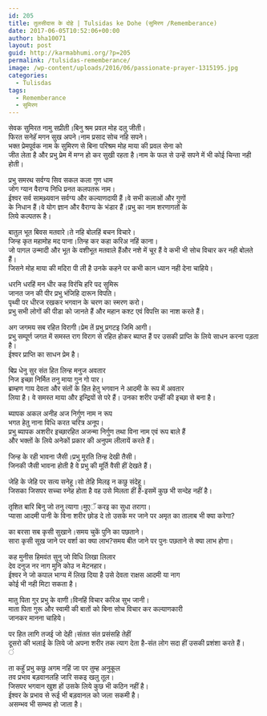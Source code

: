 ```yaml
---
id: 205
title: तुलसीदास के दोहे | Tulsidas ke Dohe (सुमिरण /Rememberance)
date: 2017-06-05T10:52:06+00:00
author: bha10071
layout: post
guid: http://karmabhumi.org/?p=205
permalink: /tulsidas-rememberance/
image: /wp-content/uploads/2016/06/passionate-prayer-1315195.jpg
categories:
  - Tulisdas
tags:
  - Rememberance
  - सुमिरण
---
```

<div class="doha">
  <div class="hindi original">
    सेवक सुमिरत नामु सप्रीती।बिनु श्रम प्रवल मोह दलु जीती।<br /> फिरत सनेहॅ मगन सुख अपने।नाम प्रसाद सोच नहि सपने।
  </div>
  
  <div class="hindi">
    भक्त प्रेमपूर्वक नाम के सुमिरण से बिना परिश्रम मोह माया की प्रवल सेना को<br /> जीत लेता है और प्रभु प्रेम में मग्न हो कर सुखी रहता है।नाम के फल से उन्हें सपने में भी कोई चिन्ता नही होती।</p>
  </div>
</div>

<div class="doha">
  <div class="hindi original">
    प्रभु समरथ सर्वग्य सिव सकल कला गुण धाम<br /> जोग ग्यान वैराग्य निधि प्रनत कलपतरू नाम।
  </div>
  
  <div class="hindi">
    ईश्वर सर्व सामथ्र्यवान सर्वग्य और कल्याणदायी हैं।वे सभी कलाओं और गुणों<br /> के निधान हैं।वे योग ज्ञान और वैराग्य के भंडार हैं।प्रभु का नाम शरणागतों के<br /> लिये कल्पतरू है।</p>
  </div>
</div>

<div class="doha">
  <div class="hindi original">
    बातुल भूत बिवस मतवारे।ते नहि बोलहिं बचन विचारे।<br /> जिन्ह कृत महामोह मद पाना।तिन्ह कर कहा करिअ नहिं काना।
  </div>
  
  <div class="hindi">
    जो पागल उन्मादी और भूत के वशीभूत मतवाले हैंऔर नशे में चूर हैं वे कभी भी सोच विचार कर नही बोलते हैं।<br /> जिसने मोह माया की मदिरा पी ली है उनके कहने पर कभी कान ध्यान नही देना चाहिये।</p>
  </div>
</div>

<div class="doha">
  <div class="hindi original">
    धरनि धरहिं मन धीर कह विरंचि हरि पद सुमिरू<br /> जानत जन की पीर प्रभु भंजिहि दारून विपति।
  </div>
  
  <div class="hindi">
    पृथ्वी पर धीरज रखकर भगवान के चरण का स्मरण करो।<br /> प्रभु सभी लोगों की पीडा को जानते हैं और महान कश्ट एवं विपत्ति का नाश करते हैं।</p>
  </div>
</div>

<div class="doha">
  <div class="hindi original">
    अग जगमय सब रहित विरागी।प्रेम तें प्रभु प्रगटइ जिमि आगी।
  </div>
  
  <div class="hindi">
    प्रभु सम्पूर्ण जगत में समस्त राग विराग से रहित होकर ब्याप्त हैं पर उसकी प्राप्ति के लिये साधन करना पड़ता है।<br /> ईश्वर प्राप्ति का साधन प्रेम है।</p>
  </div>
</div>

<div class="doha">
  <div class="hindi original">
    बिप्र धेनु सुर संत हित लिन्ह मनुज अवतार<br /> निज इच्छा निर्मित तनु माया गुन गो पार।
  </div>
  
  <div class="hindi">
    ब्राम्हण गाय देवता और संतों के हित हेतु भगवान ने आदमी के रूप में अवतार<br /> लिया है। वे समस्त माया और इन्द्रियों से परे हैं। उनका शरीर उन्हीं की इच्छा से बना है।</p>
  </div>
</div>

<div class="doha">
  <div class="hindi original">
    ब्यापक अकल अनीह अज निर्गुण नाम न रूप<br /> भगत हेतु नाना विधि करत चरित्र अनूप।
  </div>
  
  <div class="hindi">
    प्रभु ब्यापक अशरीर इच्छारहित अजन्मा निर्गुण तथा विना नाम एवं रूप बाले हैं<br /> और भक्तों के लिये अनेकों प्रकार की अनुपम लीलायें करते हैं।</p>
  </div>
</div>

<div class="doha">
  <div class="hindi original">
    जिन्ह के रही भावना जैसी।प्रभु मूरति तिन्ह देखी तैसी।
  </div>
  
  <div class="hindi">
    जिनकी जैसी भावना होती है वे प्रभु की मूर्ति वैसी हीं देखते हैं।</p>
  </div>
</div>

<div class="doha">
  <div class="hindi original">
    जेहि के जेहि पर सत्य सनेहू।सो तेहि मिलइ न कछु संदेहू।
  </div>
  
  <div class="hindi">
    जिसका जिसपर सच्चा स्नेह होता है वह उसे मिलता हीं हैं-इसमें कुछ भी सन्देह नहीं है।</p>
  </div>
</div>

<div class="doha">
  <div class="hindi original">
    तृशित बारि बिनु जो तनु त्यागा।मुएॅ करइ का सुधा तरागा।
  </div>
  
  <div class="hindi">
    प्यासा आदमी पानी के विना शरीर छोड दे तो उसके मर जाने पर अमृत का तालाब भी क्या करेगा?</p>
  </div>
</div>

<div class="doha">
  <div class="hindi original">
    का बरसा सब कृसी सुखाने।समय चुकें पुनि का पछताने।
  </div>
  
  <div class="hindi">
    सारा कृसी सूख जाने पर वर्शा का क्या लाभ?समय बीत जाने पर पुनः पछताने से क्या लाभ होगा।</p>
  </div>
</div>

<div class="doha">
  <div class="hindi original">
    कह मुनीस हिमवंत सुनु जो विधि लिखा लिलार<br /> देव दनुज नर नाग मुनि कोउ न मेटनहार।
  </div>
  
  <div class="hindi">
    ईश्वर ने जो कपाल भाग्य में लिख दिया है उसे देवता राक्षस आदमी या नाग<br /> कोई भी नही मिटा सकता है।</p>
  </div>
</div>

<div class="doha">
  <div class="hindi original">
    मातु पिता गुर प्रभु के वाणी।विनहिं विचार करिअ सुभ जानी।
  </div>
  
  <div class="hindi">
    माता पिता गुरू और स्वामी की बातों को बिना सोच विचार कर कल्याणकारी<br /> जानकर मानना चाहिये।</p>
  </div>
</div>

<div class="doha">
  <div class="hindi original">
    पर हित लागि तजई जो देही।संतत संत प्रसंसहि तेहीं
  </div>
  
  <div class="hindi">
    दूसरो की भलाई के लिये जो अपना शरीर तक त्याग देता है-संत लोग सदा हीं उसकी प्रशंशा करते हैं।<br /> ं</p>
  </div>
</div>

<div class="doha">
  <div class="hindi original">
    ता कहुॅ प्रभु कछु अगम नहिं जा पर तुम्ह अनुकूल<br /> तव प्रभाव बड़वानलहि जारि सकइ खलु तूल।
  </div>
  
  <div class="hindi">
    जिसपर भगवान खुश हों उसके लिये कुछ भी कठिन नहीं है।<br /> ईश्वर के प्रभाव से रूई भी बड़वानल को जला सकमी है।<br /> असम्भव भी सम्भव हो जाता है।
  </div>
</div>